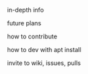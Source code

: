 in-depth info

future plans

how to contribute

how to dev with apt install

invite to wiki, issues, pulls
